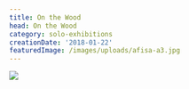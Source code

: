 ```yaml
---
title: On the Wood
head: On the Wood
category: solo-exhibitions
creationDate: '2018-01-22'
featuredImage: /images/uploads/afisa-a3.jpg
---
```

![](/images/uploads/received_1951702574857918.jpeg)
